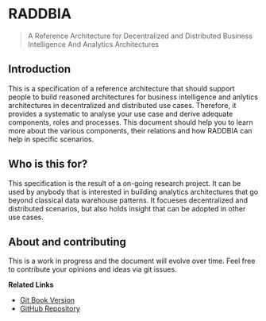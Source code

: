 # RADDBIA 

> A Reference Architecture for Decentralized and Distributed Business Intelligence And Analytics Architectures

## Introduction

This is a specification of a reference architecture that should support  people to build reasoned architectures for business intelligence and anlytics architectures in decentralized and distributed use cases. Therefore, it provides a systematic to analyse your use case and derive adequate components, roles and processes. This document should help you to learn more about the various components, their relations and how RADDBIA can help in specific scenarios.

## Who is this for?

This specification is the result of a on-going research project. It can be used by anybody that is interested in building analytics architectures that go beyond classical data warehouse patterns. It focueses decentralized and distributed scenarios, but also holds insight that can be adopted in other use cases.

## About and contributing

This is a work in progress and the document will evolve over time. Feel free to contribute your opinions and ideas via git issues.

**Related Links**

* [Git Book Version](https://j-ereth.gitbook.io/raddbia)
* [GitHub Repository](https://github.com/JEreth/raddbia)
